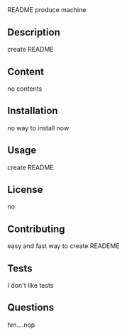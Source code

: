 ## 
  README produce machine
  ## Description 
  create README
  ## Content 
  no contents
  ## Installation 
  no way to install now
  ## Usage 
  create README
  ## License
  no
  ## Contributing
  easy and fast way to create READEME
  ## Tests
  I don't like tests
  ## Questions
  hm....nop